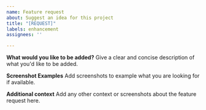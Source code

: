 ```yaml
---
name: Feature request
about: Suggest an idea for this project
title: "[REQUEST]"
labels: enhancement
assignees: ''

---
```


**What would you like to be added?**
Give a clear and concise description of what you'd like to be added.

**Screenshot Examples**
Add screenshots to example what you are looking for if available.

**Additional context**
Add any other context or screenshots about the feature request here.
